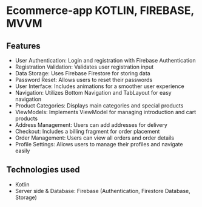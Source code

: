 # Ecommerce-app KOTLIN, FIREBASE, MVVM
## Features
- User Authentication: Login and registration with Firebase Authentication
- Registration Validation: Validates user registration input
- Data Storage: Uses Firebase Firestore for storing data
- Password Reset: Allows users to reset their passwords
- User Interface: Includes animations for a smoother user experience
- Navigation: Utilizes Bottom Navigation and TabLayout for easy navigation
- Product Categories: Displays main categories and special products
- ViewModels: Implements ViewModel for managing introduction and cart products
- Address Management: Users can add addresses for delivery
- Checkout: Includes a billing fragment for order placement
- Order Management: Users can view all orders and order details
- Profile Settings: Allows users to manage their profiles and navigate easily

## Technologies used
- Kotlin
- Server side & Database: Firebase (Authentication, Firestore Database, Storage)
